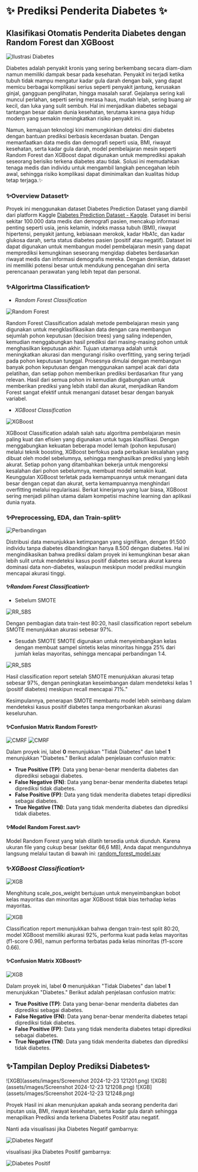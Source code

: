 # ✨ Prediksi Penderita Diabetes ✨
## Klasifikasi Otomatis Penderita Diabetes dengan Random Forest dan XGBoost

![Ilustrasi Diabetes](https://scontent.fsub9-1.fna.fbcdn.net/v/t39.30808-6/465067656_9238603872836297_8013902093878392409_n.png?_nc_cat=111&ccb=1-7&_nc_sid=0b6b33&_nc_ohc=omryABp_dPcQ7kNvgEq3XsP&_nc_zt=23&_nc_ht=scontent.fsub9-1.fna&_nc_gid=Aah5DLKnOJmtXSeq-spc8gx&oh=00_AYDuuv0afqybxcQnbEibT0SiLNll7Pl-vhz7VryzZ13shA&oe=676DBF18)

Diabetes adalah penyakit kronis yang sering berkembang secara diam-diam namun memiliki dampak besar pada kesehatan. Penyakit ini terjadi ketika tubuh tidak mampu mengatur kadar gula darah dengan baik, yang dapat memicu berbagai komplikasi serius seperti penyakit jantung, kerusakan ginjal, gangguan penglihatan, hingga masalah saraf. Gejalanya sering kali muncul perlahan, seperti sering merasa haus, mudah lelah, sering buang air kecil, dan luka yang sulit sembuh. Hal ini menjadikan diabetes sebagai tantangan besar dalam dunia kesehatan, terutama karena gaya hidup modern yang semakin meningkatkan risiko penyakit ini.

Namun, kemajuan teknologi kini memungkinkan deteksi dini diabetes dengan bantuan prediksi berbasis kecerdasan buatan. Dengan memanfaatkan data medis dan demografi seperti usia, BMI, riwayat kesehatan, serta kadar gula darah, model pembelajaran mesin seperti Random Forest dan XGBoost dapat digunakan untuk memprediksi apakah seseorang berisiko terkena diabetes atau tidak. Solusi ini memudahkan tenaga medis dan individu untuk mengambil langkah pencegahan lebih awal, sehingga risiko komplikasi dapat diminimalkan dan kualitas hidup tetap terjaga.✨

### ✨Overview Dataset✨
Proyek ini menggunakan dataset Diabetes Prediction Dataset yang diambil dari platform Kaggle [Diabetes Prediction Dataset - Kaggle](https://www.kaggle.com/datasets/iammustafatz/diabetes-prediction-dataset). Dataset ini berisi sekitar 100.000 data medis dan demografi pasien, mencakup informasi penting seperti usia, jenis kelamin, indeks massa tubuh (BMI), riwayat hipertensi, penyakit jantung, kebiasaan merokok, kadar HbA1c, dan kadar glukosa darah, serta status diabetes pasien (positif atau negatif). Dataset ini dapat digunakan untuk membangun model pembelajaran mesin yang dapat memprediksi kemungkinan seseorang mengidap diabetes berdasarkan riwayat medis dan informasi demografis mereka. Dengan demikian, dataset ini memiliki potensi besar untuk mendukung pencegahan dini serta perencanaan perawatan yang lebih tepat dan personal.

### ✨Algorirtma Classification✨
- *Random Forest Classification*
  
![Random Forest](https://miro.medium.com/v2/resize:fit:1100/format:webp/1*ZFuMI_HrI3jt2Wlay73IUQ.png)

Random Forest Classification adalah metode pembelajaran mesin yang digunakan untuk mengklasifikasikan data dengan cara membangun sejumlah pohon keputusan (decision trees) yang saling independen, kemudian menggabungkan hasil prediksi dari masing-masing pohon untuk menghasilkan keputusan akhir. Tujuan utamanya adalah untuk meningkatkan akurasi dan mengurangi risiko overfitting, yang sering terjadi pada pohon keputusan tunggal. Prosesnya dimulai dengan membangun banyak pohon keputusan dengan menggunakan sampel acak dari data pelatihan, dan setiap pohon memberikan prediksi berdasarkan fitur yang relevan. Hasil dari semua pohon ini kemudian digabungkan untuk memberikan prediksi yang lebih stabil dan akurat, menjadikan Random Forest sangat efektif untuk menangani dataset besar dengan banyak variabel.

- *XGBoost Classification*

![XGBoost](https://lh3.googleusercontent.com/4svO7UdzXj-JxFwU-_SyrMWMqxp8Al3pVpQYr5A-nzCDXdEqVL_CHeqbeVVW8Kivsq76q5sozAKwGsQuy5qnk5wVYfqWb5LHxhknBm9DSLBjg0ViSRTVjZ3gFQPwiGxJ8wP2usOH)

XGBoost Classification adalah salah satu algoritma pembelajaran mesin paling kuat dan efisien yang digunakan untuk tugas klasifikasi. Dengan menggabungkan kekuatan beberapa model lemah (pohon keputusan) melalui teknik boosting, XGBoost berfokus pada perbaikan kesalahan yang dibuat oleh model sebelumnya, sehingga menghasilkan prediksi yang lebih akurat. Setiap pohon yang ditambahkan bekerja untuk mengoreksi kesalahan dari pohon sebelumnya, membuat model semakin kuat. Keunggulan XGBoost terletak pada kemampuannya untuk menangani data besar dengan cepat dan akurat, serta kemampuannya menghindari overfitting melalui regularisasi. Berkat kinerjanya yang luar biasa, XGBoost sering menjadi pilihan utama dalam kompetisi machine learning dan aplikasi dunia nyata.

### ✨Preprocessing, EDA, dan Train-split✨

![Perbandingan](assets/images/Perbandingan_Penderita_Diabetes.png)

Distribusi data menunjukkan ketimpangan yang signifikan, dengan 91.500 individu tanpa diabetes dibandingkan hanya 8.500 dengan diabetes. Hal ini mengindikasikan bahwa prediksi dalam proyek ini kemungkinan besar akan lebih sulit untuk mendeteksi kasus positif diabetes secara akurat karena dominasi data non-diabetes, walaupun meskipun model prediksi mungkin mencapai akurasi tinggi.

#### ✨*Random Forest Classification*✨
- Sebelum SMOTE
  
![RR_SBS](assets/images/Random_Forest_Sebelum_SMOTE.png)

Dengan pembagian data train-test 80:20, hasil classification report sebelum SMOTE menunjukkan akurasi sebesar 97%.

- Sesudah SMOTE
SMOTE digunakan untuk menyeimbangkan kelas dengan membuat sampel sintetis kelas minoritas hingga 25% dari jumlah kelas mayoritas, sehingga mencapai perbandingan 1:4.

![RR_SBS](assets/images/Random_Forest_Sebelum_SMOTE.png)

Hasil classification report setelah SMOTE menunjukkan akurasi tetap sebesar 97%, dengan peningkatan keseimbangan dalam mendeteksi kelas 1 (positif diabetes) meskipun recall mencapai 71%."

Kesimpulannya, penerapan SMOTE membantu model lebih seimbang dalam mendeteksi kasus positif diabetes tanpa mengorbankan akurasi keseluruhan.

#### ✨Confusion Matrix Random Forest✨
![CMRF](assets/images/Confusion_Matrix_Random_Forest_Sebelum_SMOTE.png)
![CMRF](assets/images/Confusion_Matrix_Random_Forest_Sesudah_SMOTE.png)

Dalam proyek ini, label **0** menunjukkan "Tidak Diabetes" dan label **1** menunjukkan "Diabetes." Berikut adalah penjelasan confusion matrix:

- **True Positive (TP)**: Data yang benar-benar menderita diabetes dan diprediksi sebagai diabetes.
- **False Negative (FN)**: Data yang benar-benar menderita diabetes tetapi diprediksi tidak diabetes.
- **False Positive (FP)**: Data yang tidak menderita diabetes tetapi diprediksi sebagai diabetes.
- **True Negative (TN)**: Data yang tidak menderita diabetes dan diprediksi tidak diabetes.

#### ✨Model Random Forest.sav✨
Model Random Forest yang telah dilatih tersedia untuk diunduh. Karena ukuran file yang cukup besar (sekitar 66,6 MB), Anda dapat mengunduhnya langsung melalui tautan di bawah ini:
[random_forest_model.sav](https://drive.google.com/drive/folders/1Vc6w4cCXNb2MD2t5zP8QpJJFVUxAcInC?usp=sharing)

### ✨*XGBoost Classification*✨
![XGB](assets/images/Class_Imbalance_XGBoost.png)

Menghitung scale_pos_weight bertujuan untuk menyeimbangkan bobot kelas mayoritas dan minoritas agar XGBoost tidak bias terhadap kelas mayoritas.

![XGB](assets/images/XGBoost_CR.png)

Classification report menunjukkan bahwa dengan train-test split 80:20, model XGBoost memiliki akurasi 92%, performa kuat pada kelas mayoritas (f1-score 0.96), namun performa terbatas pada kelas minoritas (f1-score 0.66).

#### ✨Confusion Matrix XGBoost✨
![XGB](assets/images/Confusion_Matrix_XGBoost.png)

Dalam proyek ini, label **0** menunjukkan "Tidak Diabetes" dan label **1** menunjukkan "Diabetes." Berikut adalah penjelasan confusion matrix:

- **True Positive (TP)**: Data yang benar-benar menderita diabetes dan diprediksi sebagai diabetes.
- **False Negative (FN)**: Data yang benar-benar menderita diabetes tetapi diprediksi tidak diabetes.
- **False Positive (FP)**: Data yang tidak menderita diabetes tetapi diprediksi sebagai diabetes.
- **True Negative (TN)**: Data yang tidak menderita diabetes dan diprediksi tidak diabetes.

## ✨Tampilan Deploy Prediksi Diabetes✨
![XGB](assets/images/Screenshot 2024-12-23 121201.png)
![XGB](assets/images/Screenshot 2024-12-23 121208.png)
![XGB](assets/images/Screenshot 2024-12-23 121248.png)

Proyek Hasil ini akan menunjukan apakah anda seorang penderita dari inputan usia, BMI, riwayat kesehatan, serta kadar gula darah sehingga menapilkan Prediksi anda terkena Diabetes Positif atau negatif.

Nanti ada visualisasi jika Diabetes Negatif gambarnya:
  
![Diabetes Negatif](https://student-activity.binus.ac.id/tfi/wp-content/uploads/sites/41/2021/05/MENJAGA-POLA-HIDUP-SEHAT-DI-MASA-PANDEMI-COVID-19.jpg)

visualisasi jika Diabetes Positif gambarnya:

![Diabetes Positif](https://i0.wp.com/www.rhesusnegative.net/staynegative/wp-content/uploads/2015/01/Figure1diabetes.jpg)

